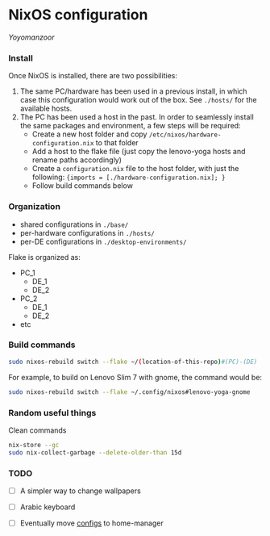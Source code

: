 # NixOS configuration

_Yoyomanzoor_

### Install

Once NixOS is installed, there are two possibilities:

1. The same PC/hardware has been used in a previous install, in which case this configuration would work out of the box. See `./hosts/` for the available hosts.
2. The PC has been used a host in the past. In order to seamlessly install the same packages and environment, a few steps will be required:
    - Create a new host folder and copy `/etc/nixos/hardware-configuration.nix` to that folder
    - Add a host to the flake file (just copy the lenovo-yoga hosts and rename paths accordingly)
    - Create a `configuration.nix` file to the host folder, with just the following: `{imports = [./hardware-configuration.nix]; }`
    - Follow build commands below

### Organization

- shared configurations in `./base/`
- per-hardware configurations in `./hosts/`
- per-DE configurations in `./desktop-environments/`

Flake is organized as:

- PC_1
    - DE_1
    - DE_2
- PC_2
    - DE_1
    - DE_2
- etc


### Build commands
```bash
sudo nixos-rebuild switch --flake ~/(location-of-this-repo)#(PC)-(DE)
```

For example, to build on Lenovo Slim 7 with gnome, the command would be:

```bash
sudo nixos-rebuild switch --flake ~/.config/nixos#lenovo-yoga-gnome
```

### Random useful things

Clean commands

```bash
nix-store --gc
sudo nix-collect-garbage --delete-older-than 15d
```

### TODO

- [ ] A simpler way to change wallpapers
- [ ] Arabic keyboard
- [ ] Eventually move [configs](https://www.github.com/Yoyomanzoor/dotfiles.git) to home-manager

